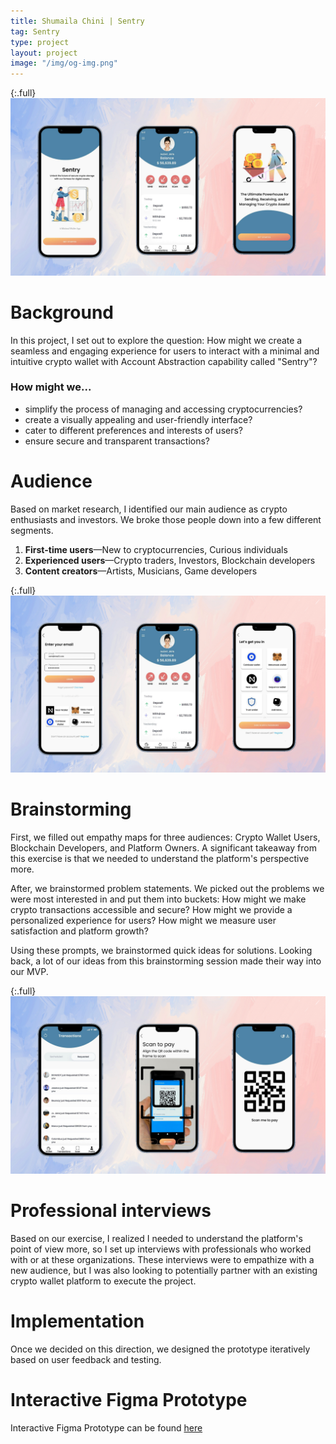 ```yaml
---
title: Shumaila Chini | Sentry
tag: Sentry
type: project
layout: project
image: "/img/og-img.png"
---
```


{:.full}
![Sentry cover image](/img/full/sentry_full.jpeg)

# Background

In this project, I set out to explore the question: How might we create a seamless and engaging experience for users to interact with a minimal and intuitive crypto wallet with Account Abstraction capability called "Sentry"?

### How might we...

- simplify the process of managing and accessing cryptocurrencies?
- create a visually appealing and user-friendly interface?
- cater to different preferences and interests of users?
- ensure secure and transparent transactions?

# Audience

Based on market research, I identified our main audience as crypto enthusiasts and investors. We broke those people down into a few different segments.

1. **First-time users**—New to cryptocurrencies, Curious individuals
2. **Experienced users**—Crypto traders, Investors, Blockchain developers
3. **Content creators**—Artists, Musicians, Game developers

{:.full}
![](/img/full/sentry1.jpeg)

# Brainstorming

First, we filled out empathy maps for three audiences: Crypto Wallet Users, Blockchain Developers, and Platform Owners. A significant takeaway from this exercise is that we needed to understand the platform's perspective more.

After, we brainstormed problem statements. We picked out the problems we were most interested in and put them into buckets: How might we make crypto transactions accessible and secure? How might we provide a personalized experience for users? How might we measure user satisfaction and platform growth?

Using these prompts, we brainstormed quick ideas for solutions. Looking back, a lot of our ideas from this brainstorming session made their way into our MVP.

{:.full}
![Crypto wallet logos](/img/full/sentry2.jpeg)

# Professional interviews

Based on our exercise, I realized I needed to understand the platform's point of view more, so I set up interviews with professionals who worked with or at these organizations. These interviews were to empathize with a new audience, but I was also looking to potentially partner with an existing crypto wallet platform to execute the project.

# Implementation

Once we decided on this direction, we designed the prototype iteratively based on user feedback and testing.

# Interactive Figma Prototype

Interactive Figma Prototype can be found [here](https://www.figma.com/proto/WzTCvvXW6PUnfNQa66B1Xd/Sentry?type=design&node-id=302-3&scaling=scale-down&page-id=302%3A2)
